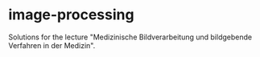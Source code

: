 # image-processing
Solutions for the lecture "Medizinische Bildverarbeitung und bildgebende Verfahren in der Medizin".
